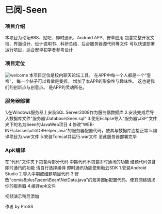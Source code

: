 # 已阅-Seen

### 项目介绍
本项目为论坛BBS、贴吧、即时通讯、Android APP、安卓应用
包含完整开发文档、界面设计、设计说明书、科研总结、后台服务器源代码等文件
可以快速部署运行项目，适合安卓初学者参考设计

### 项目定位
![welcome](https://images.gitee.com/uploads/images/2019/0213/155450_9b9d05be_1320722.png "welcome.png")
本项目定位是校内聊天论坛工具。
在APP中每一个人都是一个“皇帝”，
每一个帖子可以看做是奏折。
增加了本APP的形象性与趣味性。
这也是我们的创新点与创意点。
是APP的灵魂所在。

### 服务器部署
1.在Windows服务器上安装SQL Server2008作为服务器数据库
2.安装完成后导入数据库文件"服务器\Database\Seen.sql"
3.使用Eclipse导入"服务器\JSP\"文件夹下的名为Seen的JavaWeb项目
4.修改"WEB-INF\classes\util\DBHelper.java"的服务器配置代码，使其与数据库连接正常
5.编译项目为.war文件
5.安装Tomcat并运行.war文件
至此服务器部署完毕

### ApK编译
在"代码"文件夹下包含两部分代码
中期代码不包含即时通讯的功能
结题代码包含即时通讯的功能
请自行选择编译
即时通讯功能使用融云SDK
1.安装Android Studio
2.导入中期或结题项目代码
3.修改"com\a8plus1\seen\Bean\NetData.java"的服务器ip配置代码，使其网络请求你的服务器
4.编译apk文件

视频演示稍后添加

作者 by ProSS
